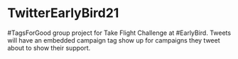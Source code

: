# TwitterEarlyBird21
#TagsForGood group project for Take Flight Challenge at #EarlyBird. Tweets will have an embedded campaign tag show up for campaigns they tweet about to show their support.
